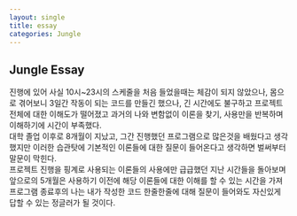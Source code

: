 ```yaml
---
layout: single
title: essay
categories: Jungle
---
```


## Jungle Essay
진행에 있어 사실 10시~23시의 스케줄을 처음 들었을때는 체감이 되지 않았으나, 몸으로 겪어보니 3일간 작동이 되는 코드를 만들긴 했으나, 긴 시간에도 불구하고 프로젝트 전체에 대한 이해도가 떨어졌고 과거의 나와 변함없이 이론을 찾기, 사용만을 반복하며 이해하기에 시간이 부족했다.<br>
대학 졸업 이후로 8개월이 지났고, 그간 진행했던 프로그램으로 많은것을 배웠다고 생각했지만 이러한 습관탓에 기본적인 이론들에 대한 질문이 들어온다고 생각하면 벌써부터 말문이 막힌다.<br>
프로젝트 진행을 핑계로 사용되는 이론들의 사용에만 급급했던 지난 시간들을 돌아보며 앞으로의 5개월은 사용하기 이전에 해당 이론들에 대한 이해를 할 수 있는 시간을 가져 프로그램 종료후의 나는 내가 작성한 코드 한줄한줄에 대해 질문이 들어와도 자신있게 답할 수 있는 정글러가 될 것이다.<br>
